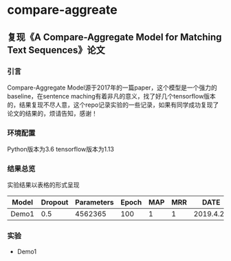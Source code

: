 # compare-aggreate
## 复现《A Compare-Aggregate Model for Matching Text Sequences》论文
### 引言
Compare-Aggregate Model源于2017年的一篇paper，这个模型是一个强力的baseline，在sentence maching有着非凡的意义，找了好几个tensorflow版本的，结果复现不尽人意，这个repo记录实验的一些记录，如果有同学成功复现了论文的结果的，烦请告知，感谢！

### 环境配置
  
  Python版本为3.6
  tensorflow版本为1.13 
  
### 结果总览
实验结果以表格的形式呈现  

|Model|Dropout|Parameters|Epoch|MAP|MRR|DATE|  
|-|-|-|-|-|-|-|
|Demo1|0.5|4562365|100|1|1|2019.4.23|


### 实验
- Demo1  


